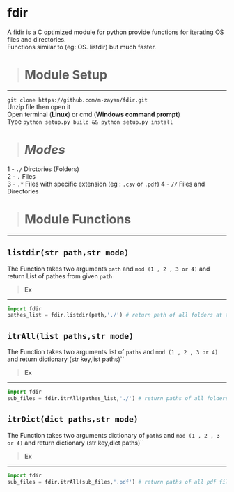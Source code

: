 # **fdir**
A fidir is a C optimized module for python provide functions for iterating OS files and directories.<br>
Functions similar to (eg: OS. listdir) but much faster.

> # **Module Setup** 
----
``git clone https://github.com/m-zayan/fdir.git``<br>
 Unzip file then open it<br>
 Open terminal (**Linux**) or cmd (**Windows command prompt**)<br>
Type ``python setup.py build && python setup.py install`` 
> # *Modes*

1 - ``./`` Dirctories (Folders) <br>
2 - ``.``  Files <br>
3 - ``.*`` Files with specific extension (eg : ``.csv`` or ``.pdf``)
4 - ``//`` Files and Directories
> # **Module Functions**
----
## **``listdir(str path,str mode)``**<br>
The Function takes two arguments ``path`` and ``mod (1 , 2 , 3 or 4)`` and return List of pathes from given ``path``<br>
> **Ex**
------
```python
import fdir
pathes_list = fdir.listdir(path,'./') # return path of all folders at the current directory as same as (os.listdir)

```

## **``itrAll(list paths,str mode)``**<br>
The Function takes two arguments list of ``paths`` and ``mod (1 , 2 , 3 or 4)`` and return dictionary (str key,list paths)``<br>
> **Ex** 
------
```python
import fdir
sub_files = fdir.itrAll(pathes_list,'./') # return paths of all folders for each path at list

```

## **``itrDict(dict paths,str mode)``**<br>
The Function takes two arguments dictionary of ``paths`` and ``mod (1 , 2 , 3 or 4)`` and return dictionary (str key,dict paths)``<br>
> **Ex** 
------
```python
import fdir
sub_files = fdir.itrAll(sub_files,'.pdf') # return paths of all pdf files for each list of paths at dictionary

```
